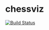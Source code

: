 # chessviz
[![Build Status](https://travis-ci.org/artemka13722/chessviz.svg?branch=master)](https://travis-ci.org/artemka13722/chessviz)
